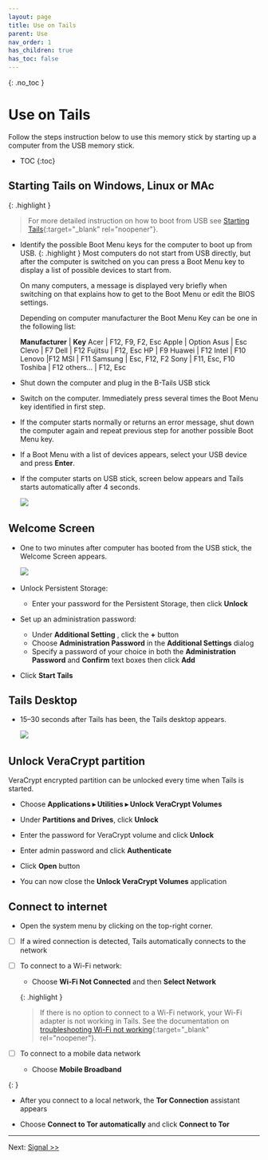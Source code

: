 ```yaml
---
layout: page
title: Use on Tails
parent: Use
nav_order: 1
has_children: true
has_toc: false
---
```


{: .no_toc }
# Use on Tails

Follow the steps instruction below to use this memory stick by starting up a computer from the USB memory stick.

- TOC
 {:toc}



## Starting Tails on Windows, Linux or MAc

{: .highlight }
> For more detailed instruction on how to boot from USB see [Starting Tails](https://tails.boum.org/doc/first_steps/start/index.en.html){:target="_blank" rel="noopener"}.


* Identify the possible Boot Menu keys for the computer to boot up from USB.
  {: .highlight }
  Most computers do not start from USB directly, but after the computer is switched on you can press a Boot Menu key to display a list of possible devices to start from.

  On many computers, a message is displayed very briefly when switching on that explains how to get to the Boot Menu or edit the BIOS settings.

  Depending on computer manufacturer the Boot Menu Key can be one in the following list:

  **Manufacturer** | 	**Key**
  Acer	| F12, F9, F2, Esc
  Apple	| Option
  Asus	| Esc
  Clevo	| F7
  Dell	| F12
  Fujitsu	| F12, Esc
  HP	| F9
  Huawei	| F12
  Intel	| F10
  Lenovo	|F12
  MSI	| F11
  Samsung	| Esc, F12, F2
  Sony	| F11, Esc, F10
  Toshiba	| F12
  others…	| F12, Esc
 

* Shut down the computer and plug in the B-Tails USB stick


* Switch on the computer.
  Immediately press several times the Boot Menu key identified in first step.


* If the computer starts normally or returns an error message, shut down the computer again and repeat previous step for another possible Boot Menu key.


* If a Boot Menu with a list of devices appears, select your USB device and press **Enter**.


* If the computer starts on USB stick, screen below appears and Tails starts automatically after 4 seconds.

  ![](..\..\images\grub.png)


## Welcome Screen

* One to two minutes after computer has booted from the USB stick, the Welcome Screen appears.

  ![](..\..\images\welcome_screen_with_persistence.png)


* Unlock Persistent Storage:
  * Enter your password for the Persistent Storage, then click **Unlock**


* Set up an administration password:
  * Under **Additional Setting** , click the **+** button
  * Choose **Administration Password** in the **Additional Settings** dialog
  * Specify a password of your choice in both the **Administration Password** and **Confirm** text boxes then click **Add**


* Click **Start Tails**


## Tails Desktop

* 15–30 seconds after Tails has been, the Tails desktop appears.

  ![](..\..\images\tails_desktop.png)


## Unlock VeraCrypt partition

VeraCrypt encrypted partition can be unlocked every time when Tails is started.

* Choose **Applications ▸ Utilities ▸ Unlock VeraCrypt Volumes**


* Under **Partitions and Drives**, click **Unlock**


* Enter the password for VeraCrypt volume and click **Unlock**


* Enter admin password and click **Authenticate**


* Click **Open** button


* You can now close the **Unlock VeraCrypt Volumes** application


## Connect to internet

* Open the system menu by clicking on the top-right corner.


- [ ] If a wired connection is detected, Tails automatically connects to the network


- [ ] To connect to a Wi-Fi network:
  * Choose **Wi-Fi Not Connected** and then **Select Network**

  {: .highlight }
  > If there is no option to connect to a Wi-Fi network, your Wi-Fi adapter is not working in Tails. See the documentation on [troubleshooting Wi-Fi not working](https://tails.boum.org/doc/anonymous_internet/no-wifi/index.en.html){:target="_blank" rel="noopener"}.


- [ ] To connect to a mobile data network
  * Choose **Mobile Broadband**

{: }

* After you connect to a local network, the **Tor Connection** assistant appears


* Choose **Connect to Tor automatically** and click **Connect to Tor**


---
Next:  [Signal >>](signal.html)
